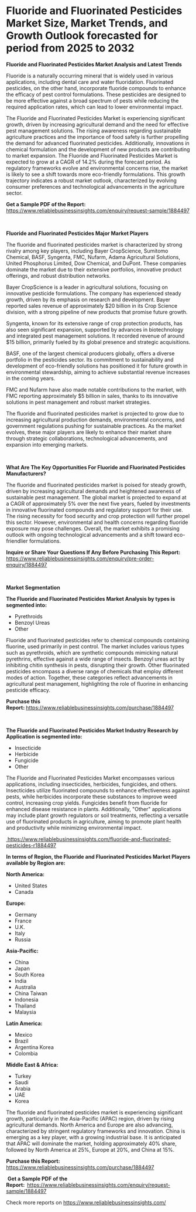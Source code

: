 <p><h1>Fluoride and Fluorinated Pesticides Market Size, Market Trends, and Growth Outlook forecasted for period from 2025 to 2032</h1></p><p><strong>Fluoride and Fluorinated Pesticides Market Analysis and Latest Trends</strong></p>
<p><p>Fluoride is a naturally occurring mineral that is widely used in various applications, including dental care and water fluoridation. Fluorinated pesticides, on the other hand, incorporate fluoride compounds to enhance the efficacy of pest control formulations. These pesticides are designed to be more effective against a broad spectrum of pests while reducing the required application rates, which can lead to lower environmental impact.</p><p>The Fluoride and Fluorinated Pesticides Market is experiencing significant growth, driven by increasing agricultural demand and the need for effective pest management solutions. The rising awareness regarding sustainable agriculture practices and the importance of food safety is further propelling the demand for advanced fluorinated pesticides. Additionally, innovations in chemical formulation and the development of new products are contributing to market expansion. The Fluoride and Fluorinated Pesticides Market is expected to grow at a CAGR of 14.2% during the forecast period. As regulatory frameworks evolve and environmental concerns rise, the market is likely to see a shift towards more eco-friendly formulations. This growth trajectory indicates a robust market outlook, characterized by evolving consumer preferences and technological advancements in the agriculture sector.</p></p>
<p><strong>Get a Sample PDF of the Report:&nbsp;</strong> <a href="https://www.reliablebusinessinsights.com/enquiry/request-sample/1884497?utm_campaign=3567&utm_medium=2&utm_source=Github&utm_content=ia&utm_term=30032025&utm_id=fluoride-and-fluorinated-pesticides">https://www.reliablebusinessinsights.com/enquiry/request-sample/1884497</a></p>
<p>&nbsp;</p>
<p><strong>Fluoride and Fluorinated Pesticides Major Market Players</strong></p>
<p><p>The fluoride and fluorinated pesticides market is characterized by strong rivalry among key players, including Bayer CropScience, Sumitomo Chemical, BASF, Syngenta, FMC, Nufarm, Adama Agricultural Solutions, United Phosphorus Limited, Dow Chemical, and DuPont. These companies dominate the market due to their extensive portfolios, innovative product offerings, and robust distribution networks.</p><p>Bayer CropScience is a leader in agricultural solutions, focusing on innovative pesticide formulations. The company has experienced steady growth, driven by its emphasis on research and development. Bayer reported sales revenue of approximately $20 billion in its Crop Science division, with a strong pipeline of new products that promise future growth.</p><p>Syngenta, known for its extensive range of crop protection products, has also seen significant expansion, supported by advances in biotechnology and integrated pest management solutions. It recorded revenue of around $15 billion, primarily fueled by its global presence and strategic acquisitions.</p><p>BASF, one of the largest chemical producers globally, offers a diverse portfolio in the pesticides sector. Its commitment to sustainability and development of eco-friendly solutions has positioned it for future growth in environmental stewardship, aiming to achieve substantial revenue increases in the coming years.</p><p>FMC and Nufarm have also made notable contributions to the market, with FMC reporting approximately $5 billion in sales, thanks to its innovative solutions in pest management and robust market strategies.</p><p>The fluoride and fluorinated pesticides market is projected to grow due to increasing agricultural production demands, environmental concerns, and government regulations pushing for sustainable practices. As the market evolves, these major players are likely to enhance their market share through strategic collaborations, technological advancements, and expansion into emerging markets.</p></p>
<p>&nbsp;</p>
<p><strong>What Are The Key Opportunities For Fluoride and Fluorinated Pesticides Manufacturers?</strong></p>
<p><p>The fluoride and fluorinated pesticides market is poised for steady growth, driven by increasing agricultural demands and heightened awareness of sustainable pest management. The global market is projected to expand at a CAGR of approximately 5% over the next five years, fueled by investments in innovative fluorinated compounds and regulatory support for their use. The rising necessity for food security and crop protection will further propel this sector. However, environmental and health concerns regarding fluoride exposure may pose challenges. Overall, the market exhibits a promising outlook with ongoing technological advancements and a shift toward eco-friendlier formulations.</p></p>
<p><strong>Inquire or Share Your Questions If Any Before Purchasing This Report:</strong> <a href="https://www.reliablebusinessinsights.com/enquiry/pre-order-enquiry/1884497?utm_campaign=3567&utm_medium=2&utm_source=Github&utm_content=ia&utm_term=30032025&utm_id=fluoride-and-fluorinated-pesticides">https://www.reliablebusinessinsights.com/enquiry/pre-order-enquiry/1884497</a></p>
<p>&nbsp;</p>
<p><strong>Market Segmentation</strong></p>
<p><strong>The Fluoride and Fluorinated Pesticides Market Analysis by types is segmented into:</strong></p>
<p><ul><li>Pyrethroids</li><li>Benzoyl Ureas</li><li>Other</li></ul></p>
<p><p>Fluoride and fluorinated pesticides refer to chemical compounds containing fluorine, used primarily in pest control. The market includes various types such as pyrethroids, which are synthetic compounds mimicking natural pyrethrins, effective against a wide range of insects. Benzoyl ureas act by inhibiting chitin synthesis in pests, disrupting their growth. Other fluorinated pesticides encompass a diverse range of chemicals that employ different modes of action. Together, these categories reflect advancements in agricultural pest management, highlighting the role of fluorine in enhancing pesticide efficacy.</p></p>
<p><strong>Purchase this Report:&nbsp;</strong><a href="https://www.reliablebusinessinsights.com/purchase/1884497?utm_campaign=3567&utm_medium=2&utm_source=Github&utm_content=ia&utm_term=30032025&utm_id=fluoride-and-fluorinated-pesticides">https://www.reliablebusinessinsights.com/purchase/1884497</a></p>
<p>&nbsp;</p>
<p><strong>The Fluoride and Fluorinated Pesticides Market Industry Research by Application is segmented into:</strong></p>
<p><ul><li>Insecticide</li><li>Herbicide</li><li>Fungicide</li><li>Other</li></ul></p>
<p><p>The Fluoride and Fluorinated Pesticides Market encompasses various applications, including insecticides, herbicides, fungicides, and others. Insecticides utilize fluorinated compounds to enhance effectiveness against pests, while herbicides incorporate these substances to improve weed control, increasing crop yields. Fungicides benefit from fluoride for enhanced disease resistance in plants. Additionally, "Other" applications may include plant growth regulators or soil treatments, reflecting a versatile use of fluorinated products in agriculture, aiming to promote plant health and productivity while minimizing environmental impact.</p></p>
<p><a href="https://www.reliablebusinessinsights.com/fluoride-and-fluorinated-pesticides-r1884497?utm_campaign=3567&utm_medium=2&utm_source=Github&utm_content=ia&utm_term=30032025&utm_id=fluoride-and-fluorinated-pesticides">&nbsp;https://www.reliablebusinessinsights.com/fluoride-and-fluorinated-pesticides-r1884497</a></p>
<p><strong>In terms of Region, the Fluoride and Fluorinated Pesticides Market Players available by Region are:</strong></p>
<p>
    <p> <strong> North America: </strong>
        <ul>
            <li>United States</li>
            <li>Canada</li>
        </ul>
        </p> 
    <p> <strong> Europe: </strong>
        <ul>
            <li>Germany</li>
            <li>France</li>
            <li>U.K.</li>
            <li>Italy</li>
            <li>Russia</li>
        </ul>
        </p> 
    <p> <strong> Asia-Pacific: </strong>
        <ul>
            <li>China</li>
            <li>Japan</li>
            <li>South Korea</li>
            <li>India</li>
            <li>Australia</li>
            <li>China Taiwan</li>
            <li>Indonesia</li>
            <li>Thailand</li>
            <li>Malaysia</li>
        </ul>
        </p> 
    <p> <strong> Latin America: </strong>
        <ul>
            <li>Mexico</li>
            <li>Brazil</li>
            <li>Argentina Korea</li>
            <li>Colombia</li>
        </ul>
        </p> 
    <p> <strong> Middle East & Africa: </strong>
        <ul>
            <li>Turkey</li>
            <li>Saudi</li>
            <li>Arabia</li>
            <li>UAE</li>
            <li>Korea</li>
        </ul>
    </p>
    </p>
<p><p>The fluoride and fluorinated pesticides market is experiencing significant growth, particularly in the Asia-Pacific (APAC) region, driven by rising agricultural demands. North America and Europe are also advancing, characterized by stringent regulatory frameworks and innovation. China is emerging as a key player, with a growing industrial base. It is anticipated that APAC will dominate the market, holding approximately 40% share, followed by North America at 25%, Europe at 20%, and China at 15%.</p></p>
<p><strong>Purchase this Report: </strong><a href="https://www.reliablebusinessinsights.com/purchase/1884497?utm_campaign=3567&utm_medium=2&utm_source=Github&utm_content=ia&utm_term=30032025&utm_id=fluoride-and-fluorinated-pesticides">https://www.reliablebusinessinsights.com/purchase/1884497</a></p>
<p>&nbsp;<strong>Get a Sample PDF of the Report:&nbsp;&nbsp;</strong><a href="https://www.reliablebusinessinsights.com/enquiry/request-sample/1884497?utm_campaign=3567&utm_medium=2&utm_source=Github&utm_content=ia&utm_term=30032025&utm_id=fluoride-and-fluorinated-pesticides">https://www.reliablebusinessinsights.com/enquiry/request-sample/1884497</a></p>
<p><strong></strong></p>
<p>Check more reports on <a href="https://www.reliablebusinessinsights.com/?utm_campaign=3567&utm_medium=2&utm_source=Github&utm_content=ia&utm_term=30032025&utm_id=fluoride-and-fluorinated-pesticides">https://www.reliablebusinessinsights.com/</a></p>